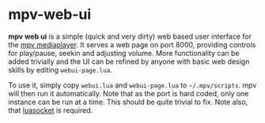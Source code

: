 # mpv-web-ui
**mpv web ui** is a simple (quick and very dirty) web based user interface for
the [mpv mediaplayer](http://mpv.io/). It serves a web page on port 8000,
providing controls for play/pause, seekin and adjusting volume. More
functionality can be added trivially and the UI can be refined by anyone with
basic web design skills by editing `webui-page.lua`.

To use it, simply copy `webui.lua` and `webui-page.lua` to `~/.mpv/scripts`. mpv
will then run it automatically. Note that as the port is hard coded, only one
instance can be run at a time. This should be quite trivial to fix. Note also,
that [luasocket](https://github.com/diegonehab/luasocket) is required.

